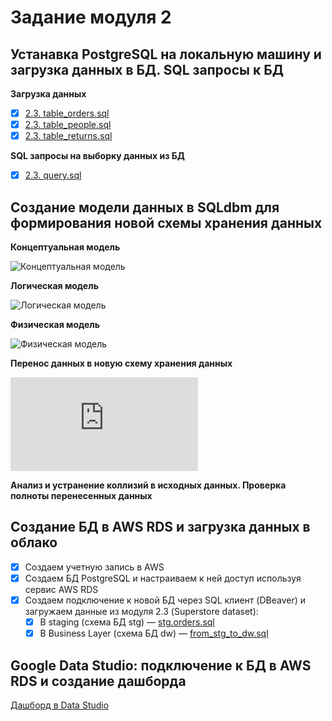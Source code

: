 # Задание модуля 2

## Устанавка PostgreSQL на локальную машину и загрузка данных в БД. SQL запросы к БД

**Загрузка данных**

- [x] [2.3. table_orders.sql](https://github.com/ReIZzz/DE-101/blob/main/Module%202/Create_table_orders.sql)
- [x] [2.3. table_people.sql](https://github.com/ReIZzz/DE-101/blob/main/Module%202/Create_table_people.sql)
- [x] [2.3. table_returns.sql](https://github.com/ReIZzz/DE-101/blob/main/Module%202/Create_table_returns.sql)

**SQL запросы на выборку данных из БД**

- [x] [2.3. query.sql](https://github.com/ReIZzz/DE-101/blob/main/Module%202/Reports.sql)

## Создание модели данных в SQLdbm для формирования новой схемы хранения данных

**Концептуальная модель**

![Концептуальная модель](https://github.com/ReIZzz/DE-101/blob/main/Module%202/2.4%20models%20of%20data/1.%20Conceptual%20model.png)

**Логическая модель**

![Логическая модель](https://github.com/ReIZzz/DE-101/blob/main/Module%202/2.4%20models%20of%20data/2.%20Logical%20model.png)

**Физическая модель**

![Физическая модель](https://github.com/ReIZzz/DE-101/blob/main/Module%202/2.4%20models%20of%20data/3.%20Physical%20model.png)

**Перенос данных в новую схему хранения данных**

![SQL скрипт переноса данных в новую схему](https://github.com/ReIZzz/DE-101/blob/main/Module%202/Create_analytics_db_SuperStore.sql)

**Анализ и устранение коллизий в исходных данных. Проверка полноты перенесенных данных**

## Создание БД в AWS RDS и загрузка данных в облако

- [x] Создаем учетную запись в AWS
- [x] Создаем БД PostgreSQL и настраиваем к ней доступ используя сервис AWS RDS 
- [x] Создаем подключение к новой БД через SQL клиент (DBeaver) и загружаем данные из модуля 2.3 (Superstore dataset):
  - [x] В staging (схема БД stg) — [stg.orders.sql](temptemptemptemptemptemptemptemptemptemptemptemp)
  - [x] В Business Layer (схема БД dw) — [from_stg_to_dw.sql](temptemptemptemptemptemptemptemptemptemptemptemp)

## Google Data Studio: подключение к БД в AWS RDS и создание дашборда

[Дашборд в Data Studio](temptemptemptemptemptemptemptemptemptemptemptemptemptemptemptemptemptemptemptemptemptemptemptemp)
